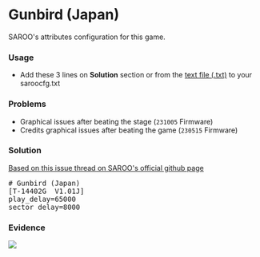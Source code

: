 # Gunbird (Japan)

SAROO's attributes configuration for this game.

### Usage

- Add these 3 lines on **Solution** section or from the [text file (.txt)](./config.txt) to your saroocfg.txt

### Problems

- Graphical issues after beating the stage (`231005` Firmware)
- Credits graphical issues after beating the game (`230515` Firmware)

### Solution

[Based on this issue thread on SAROO's official github page](https://github.com/tpunix/SAROO/issues/56#issuecomment-2027796108)

<pre># Gunbird (Japan)
[T-14402G  V1.01J]
play_delay=65000
sector_delay=8000</pre>

### Evidence

[![](https://img.youtube.com/vi/mIexnE5nEAw/0.jpg)](https://youtu.be/mIexnE5nEAw)
